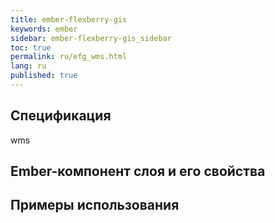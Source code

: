 ```yaml
---
title: ember-flexberry-gis
keywords: ember
sidebar: ember-flexberry-gis_sidebar
toc: true
permalink: ru/efg_wms.html
lang: ru
published: true
---
```


## Спецификация

wms

## Ember-компонент слоя и его свойства

## Примеры использования
